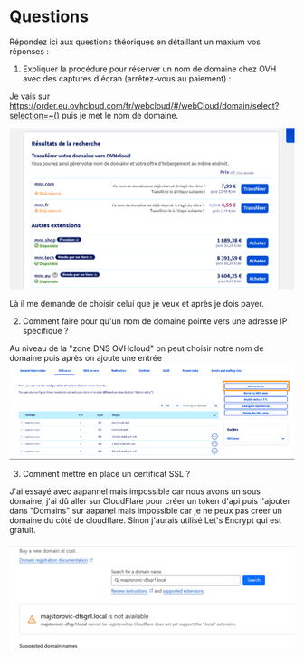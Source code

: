 # Questions

Répondez ici aux questions théoriques en détaillant un maxium vos réponses :

1) Expliquer la procédure pour réserver un nom de domaine chez OVH avec des captures d'écran (arrêtez-vous au paiement) :

Je vais sur <https://order.eu.ovhcloud.com/fr/webcloud/#/webCloud/domain/select?selection=~()> puis je met le nom de domaine.

![alt text](image.png)

Là il me demande de choisir celui que je veux et après je dois payer.

2) Comment faire pour qu'un nom de domaine pointe vers une adresse IP spécifique ?

Au niveau de la "zone DNS OVHcloud" on peut choisir notre nom de domaine puis après on ajoute une entrée ![alt text](image-1.png)

3) Comment mettre en place un certificat SSL ?

J'ai essayé avec aapannel mais impossible car nous avons un sous domaine, j'ai dû aller sur CloudFlare pour créer un token d'api puis l'ajouter dans "Domains" sur aapanel mais impossible car je ne peux pas créer un domaine du côté de cloudflare. Sinon j'aurais utilisé Let's Encrypt qui est gratuit.

![alt text](image-2.png)
